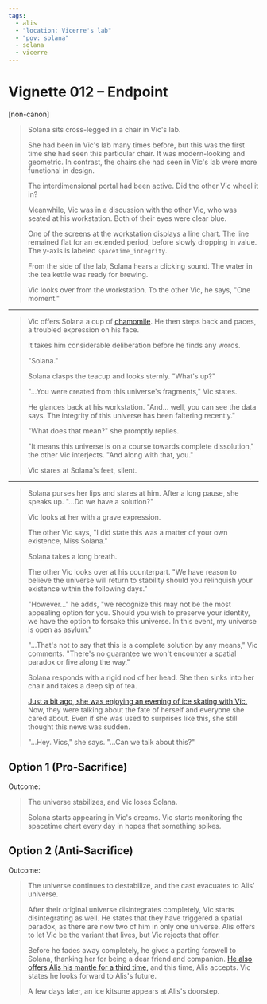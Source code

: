 ```yaml
---
tags:
  - alis
  - "location: Vicerre's lab"
  - "pov: solana"
  - solana
  - vicerre
---
```


# Vignette 012 – Endpoint

[non-canon]

> Solana sits cross-legged in a chair in Vic's lab.
>
> She had been in Vic's lab many times before, but this was the first time she had seen this particular chair. It was modern-looking and geometric. In contrast, the chairs she had seen in Vic's lab were more functional in design.
>
> The interdimensional portal had been active. Did the other Vic wheel it in?
>
> Meanwhile, Vic was in a discussion with the other Vic, who was seated at his workstation. Both of their eyes were clear blue.
>
> One of the screens at the workstation displays a line chart. The line remained flat for an extended period, before slowly dropping in value. The y-axis is labeled `spacetime_integrity`.
>
> From the side of the lab, Solana hears a clicking sound. The water in the tea kettle was ready for brewing.
>
> Vic looks over from the workstation. To the other Vic, he says, "One moment."

---

> Vic offers Solana a cup of [chamomile](2022-11-24_vignette-008_synthesis.md). He then steps back and paces, a troubled expression on his face.
>
> It takes him considerable deliberation before he finds any words.
>
> "Solana."
>
> Solana clasps the teacup and looks sternly. "What's up?"
>
> "...You were created from this universe's fragments," Vic states.
>
> He glances back at his workstation. "And... well, you can see the data says. The integrity of this universe has been faltering recently."
>
> "What does that mean?" she promptly replies.
>
> "It means this universe is on a course towards complete dissolution," the other Vic interjects. "And along with that, you."
>
> Vic stares at Solana's feet, silent.

---

> Solana purses her lips and stares at him. After a long pause, she speaks up. "...Do we have a solution?"
>
> Vic looks at her with a grave expression.
>
> The other Vic says, "I did state this was a matter of your own existence, Miss Solana."
>
> Solana takes a long breath.
>
> The other Vic looks over at his counterpart. "We have reason to believe the universe will return to stability should you relinquish your existence within the following days."
>
> "However..." he adds, "we recognize this may not be the most appealing option for you. Should you wish to preserve your identity, we have the option to forsake this universe. In this event, my universe is open as asylum."
>
> "...That's not to say that this is a complete solution by any means," Vic comments. "There's no guarantee we won't encounter a spatial paradox or five along the way."
>
> Solana responds with a rigid nod of her head. She then sinks into her chair and takes a deep sip of tea.
>
> [Just a bit ago, she was enjoying an evening of ice skating with Vic.](2022-12-04_vignette-010_ice-skating.md) Now, they were talking about the fate of herself and everyone she cared about. Even if she was used to surprises like this, she still thought this news was sudden.
>
> "...Hey. Vics," she says. "...Can we talk about this?"

## Option 1 (Pro-Sacrifice)

Outcome:

> The universe stabilizes, and Vic loses Solana.
>
> Solana starts appearing in Vic's dreams. Vic starts monitoring the spacetime chart every day in hopes that something spikes.

## Option 2 (Anti-Sacrifice)

Outcome:

> The universe continues to destabilize, and the cast evacuates to Alis' universe.
>
> After their original universe disintegrates completely, Vic starts disintegrating as well. He states that they have triggered a spatial paradox, as there are now two of him in only one universe. Alis offers to let Vic be the variant that lives, but Vic rejects that offer.
>
> Before he fades away completely, he gives a parting farewell to Solana, thanking her for being a dear friend and companion. [He also offers Alis his mantle for a third time,](2022-11-14_vignette-007_invitation.md) and this time, Alis accepts. Vic states he looks forward to Alis's future.
>
> A few days later, an ice kitsune appears at Alis's doorstep.
